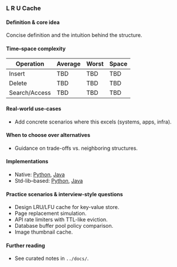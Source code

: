 ### L R U Cache

#### Definition & core idea
Concise definition and the intuition behind the structure.

#### Time–space complexity
| Operation | Average | Worst | Space |
|---|---|---|---|
| Insert | TBD | TBD | TBD |
| Delete | TBD | TBD | TBD |
| Search/Access | TBD | TBD | TBD |

#### Real-world use-cases
- Add concrete scenarios where this excels (systems, apps, infra).

#### When to choose over alternatives
- Guidance on trade-offs vs. neighboring structures.

#### Implementations
- Native: [Python](../python/native/l_r_u_cache.py), [Java](../java/native/LRUCache.java)
- Std-lib–based: [Python](../python/stdlib/l_r_u_cache_std.py), [Java](../java/stdlib/LRUCacheStd.java)

#### Practice scenarios & interview-style questions
- Design LRU/LFU cache for key-value store.
- Page replacement simulation.
- API rate limiters with TTL-like eviction.
- Database buffer pool policy comparison.
- Image thumbnail cache.

#### Further reading
- See curated notes in `../docs/`.
